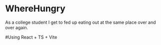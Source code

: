 # WhereHungry

As a college student I get to fed up eating out at the same place over and over again.

#Using React + TS + Vite 
